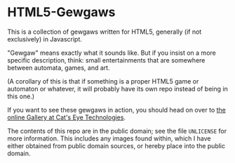 HTML5-Gewgaws
=============

This is a collection of gewgaws written for HTML5, generally (if not
exclusively) in Javascript.

"Gewgaw" means exactly what it sounds like.  But if you insist on a more
specific description, think: small entertainments that are somewhere
between automata, games, and art.

(A corollary of this is that if something is a proper HTML5 game or automaton
or whatever, it will probably have its own repo instead of being in this one.)

If you want to see these gewgaws in action, you should head on over to
[the online Gallery at Cat's Eye Technologies](http://catseye.tc/node/Online_Installations).

The contents of this repo are in the public domain; see the file `UNLICENSE`
for more information.  This includes any images found within, which I have
either obtained from public domain sources, or hereby place into the public
domain.
